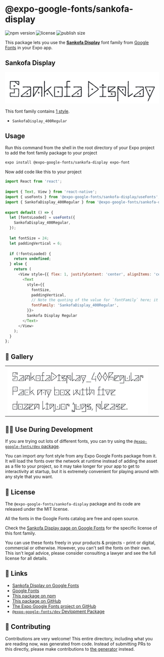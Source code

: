 # @expo-google-fonts/sankofa-display

![npm version](https://flat.badgen.net/npm/v/@expo-google-fonts/sankofa-display)
![license](https://flat.badgen.net/github/license/expo/google-fonts)
![publish size](https://flat.badgen.net/packagephobia/install/@expo-google-fonts/sankofa-display)

This package lets you use the [**Sankofa Display**](https://fonts.google.com/specimen/Sankofa+Display) font family from [Google Fonts](https://fonts.google.com/) in your Expo app.

## Sankofa Display

![Sankofa Display](./font-family.png)

This font family contains [1 style](#-gallery).

- `SankofaDisplay_400Regular`

## Usage

Run this command from the shell in the root directory of your Expo project to add the font family package to your project
```sh
expo install @expo-google-fonts/sankofa-display expo-font
```

Now add code like this to your project
```js
import React from 'react';

import { Text, View } from 'react-native';
import { useFonts } from '@expo-google-fonts/sankofa-display/useFonts';
import { SankofaDisplay_400Regular } from '@expo-google-fonts/sankofa-display/400Regular';

export default () => {
  let [fontsLoaded] = useFonts({
    SankofaDisplay_400Regular,
  });

  let fontSize = 24;
  let paddingVertical = 6;

  if (!fontsLoaded) {
    return undefined;
  } else {
    return (
      <View style={{ flex: 1, justifyContent: 'center', alignItems: 'center' }}>
        <Text
          style={{
            fontSize,
            paddingVertical,
            // Note the quoting of the value for `fontFamily` here; it expects a string!
            fontFamily: 'SankofaDisplay_400Regular',
          }}>
          Sankofa Display Regular
        </Text>
      </View>
    );
  }
};

```

## 🔡 Gallery


||||
|-|-|-|
|![SankofaDisplay_400Regular](.//400Regular/SankofaDisplay_400Regular.ttf.png)||||


## 👩‍💻 Use During Development

If you are trying out lots of different fonts, you can try using the [`@expo-google-fonts/dev` package](https://github.com/freeboub/google-fonts/tree/master/font-packages/dev#readme).

You can import *any* font style from any Expo Google Fonts package from it. It will load the fonts
over the network at runtime instead of adding the asset as a file to your project, so it may take longer
for your app to get to interactivity at startup, but it is extremely convenient
for playing around with any style that you want.

## 📖 License

The `@expo-google-fonts/sankofa-display` package and its code are released under the MIT license.

All the fonts in the Google Fonts catalog are free and open source.

Check the [Sankofa Display page on Google Fonts](https://fonts.google.com/specimen/Sankofa+Display) for the specific license of this font family.

You can use these fonts freely in your products & projects - print or digital, commercial or otherwise. However, you can't sell the fonts on their own. This isn't legal advice, please consider consulting a lawyer and see the full license for all details.

## 🔗 Links

- [Sankofa Display on Google Fonts](https://fonts.google.com/specimen/Sankofa+Display)
- [Google Fonts](https://fonts.google.com/)
- [This package on npm](https://www.npmjs.com/package/@expo-google-fonts/sankofa-display)
- [This package on GitHub](https://github.com/freeboub/google-fonts/tree/master/font-packages/sankofa-display)
- [The Expo Google Fonts project on GitHub](https://github.com/freeboub/google-fonts)
- [`@expo-google-fonts/dev` Devlopment Package](https://github.com/freeboub/google-fonts/tree/master/font-packages/dev)

## 🤝 Contributing

Contributions are very welcome! This entire directory, including what you are reading now, was generated from code. Instead of submitting PRs to this directly, please make contributions to [the generator](https://github.com/freeboub/google-fonts/tree/master/packages/generator) instead.

